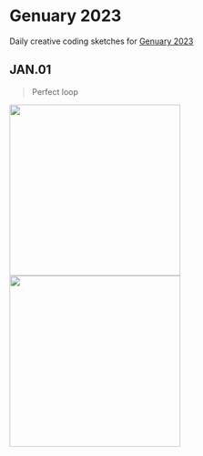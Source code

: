 # Genuary 2023

Daily creative coding sketches for [Genuary 2023](https://genuary.art/)

## JAN.01

> Perfect loop

<img src="./output/JAN01a.gif" width="300"/> <img src="./output/JAN01b.gif" width="300"/> 

